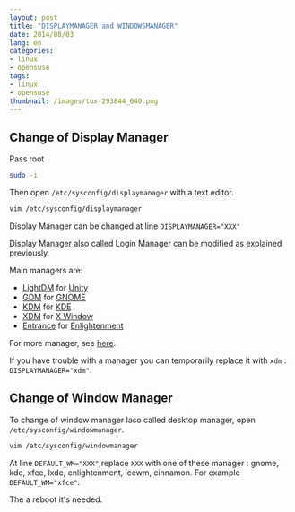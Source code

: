 ```yaml
---
layout: post
title: "DISPLAYMANAGER and WINDOWSMANAGER"
date: 2014/08/03
lang: en
categories:
- linux
- opensuse
tags:
- linux
- opensuse
thumbnail: /images/tux-293844_640.png
---
```

## Change of Display Manager

Pass root
```bash
sudo -i
```

Then open `/etc/sysconfig/displaymanager` with a text editor.
```bash
vim /etc/sysconfig/displaymanager
```

Display Manager can be changed at line `DISPLAYMANAGER="XXX"`

Display Manager also called Login Manager can be modified as explained previously.

Main managers are:
* [LightDM][lightdm] for [Unity][unity]
* [GDM][gdm] for [GNOME][gnome]
* [KDM][kdm] for [KDE][kde]
* [XDM][xdm] for [X Window][xwindow]
* [Entrance][entrance] for [Enlightenment][enlightenment]

For more manager, see [here][moremanager].

If you have trouble with a manager you can temporarily replace it with `xdm` : `DISPLAYMANAGER="xdm"`.

## Change of Window Manager

To change of window manager laso called desktop manager, open `/etc/sysconfig/windowmanager`.
```bash
vim /etc/sysconfig/windowmanager
```

At line `DEFAULT_WM="XXX"`,replace `XXX` with one of these manager : gnome, kde, xfce, lxde, enlightenment, icewm, cinnamon.
For example `DEFAULT_WM="xfce"`.

The a reboot it's needed.

[lightdm]:https://en.wikipedia.org/wiki/LightDM "Wikipedia : LightDM"
[unity]:https://en.wikipedia.org/wiki/Unity_%28user_interface%29 "Wikipedia : Unity"
[gdm]:https://en.wikipedia.org/wiki/GNOME_Display_Manager "Wikipedia : GDM"
[gnome]:https://en.wikipedia.org/wiki/GNOME "Wikipedia : GNOME"
[kdm]:https://en.wikipedia.org/wiki/KDE_Display_Manager "Wikipedia : KDM"
[kde]:https://en.wikipedia.org/wiki/KDE "Wikipedia : KDE"
[xdm]:https://en.wikipedia.org/wiki/XDM_%28display_manager%29 "Wikipedia : XDM"
[xwindow]:https://en.wikipedia.org/wiki/X_Window_System "Wikipedia : X Window"
[entrance]:https://en.wikipedia.org/wiki/Entrance_%28display_manager%29 "Wikipedia : Entrance"
[enlightenment]:https://en.wikipedia.org/wiki/Enlightenment_%28software%29 "Wikipedia : Enlightenment"
[moremanager]:https://en.wikipedia.org/wiki/X_display_manager_%28program_type%29#Some_implementations "Wikipedia Some implementations"

